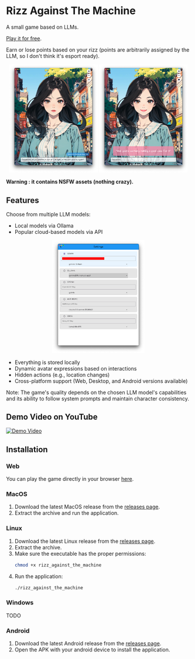 
# Rizz Against The Machine

A small game based on LLMs. 

[Play it for free](https://rizzatm.web.app/).

Earn or lose points based on your rizz (points are arbitrarily assigned by the LLM, so I don't think it's esport ready).



<p align="center">
  <img src="image/README/1721656715690.png" width="48%" />
  <img src="image/README/1721656670448.png" width="48%" />
</p>

**Warning : it contains NSFW assets (nothing crazy).**

## Features

Choose from multiple LLM models:
- Local models via Ollama
- Popular cloud-based models via API

<p align="center">
  <img src="image/README/1721656490980.png" width="50%" />
</p>

- Everything is stored locally
- Dynamic avatar expressions based on interactions
- Hidden actions (e.g., location changes)
- Cross-platform support (Web, Desktop, and Android versions available)

Note: The game's quality depends on the chosen LLM model's capabilities and its ability to follow system prompts and maintain character consistency.

## Demo Video on YouTube

[![Demo Video](https://img.youtube.com/vi/jKWzCjDpbtY/0.jpg)](https://www.youtube.com/watch?v=jKWzCjDpbtY)

## Installation

### Web

You can play the game directly in your browser [here](https://rizzatm.web.app/).

### MacOS

1. Download the latest MacOS release from the [releases page](https://github.com/YofarDev/Rizz-Againt-The-Machine/releases/).
2. Extract the archive and run the application.

### Linux

1. Download the latest Linux release from the [releases page](https://github.com/YofarDev/Rizz-Againt-The-Machine/releases/).
2. Extract the archive.
3. Make sure the executable has the proper permissions:
    ```sh
    chmod +x rizz_against_the_machine
    ```
4. Run the application:
    ```sh
    ./rizz_against_the_machine
    ```
### Windows

TODO

### Android

1. Download the latest Android release from the [releases page](https://github.com/YofarDev/Rizz-Againt-The-Machine/releases/).
2. Open the APK with your android device to install the application.

